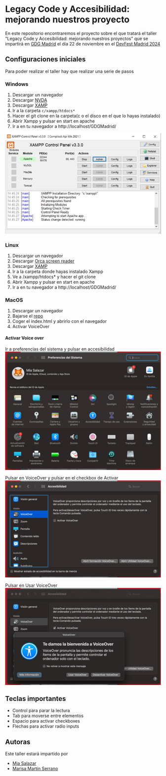 # Legacy Code y Accesibilidad: mejorando nuestros proyecto
En este repositorio encontraremos el proyecto sobre el que tratará el taller "Legacy Code y Accesibilidad: mejorando nuestros proyectos" que se impartirá en [GDG Madrid](https://gdg.community.dev/gdg-madrid/) el día 22 de noviembre en el [DevFest Madrid 2024](https://gdg.community.dev/events/details/google-gdg-madrid-presents-devfest-madrid-2024/)

## Configuraciones iniciales
Para poder realizar el taller hay que realizar una serie de pasos

### Windows
1. Descargar un navegador
2. Descargar [NVDA](https://nvda.es/descargas/descarga-de-nvda/)
3. Descargar [XAMP](https://www.apachefriends.org/es/download.html)
5. Ir a la carpeta `c/xampp/htdocs*`
6. Hacer el git clone en la carpeta(c o el disco en el que lo hayas instalado)
7. Abrir Xampp y pulsar en start en apache
8. Ir a en tu navegador a http://localhost/GDGMadrid/

![Xampp abierto](https://github.com/Mia-Salazar/GDGMadrid/blob/main/assets/img/xamp.JPG)

### Linux
1. Descargar un navegador
2. Descargar [Orca screen reader](https://orca.gnome.org/)
3. Descargar [XAMP](https://www.apachefriends.org/es/download.html)
5. Ir a la carpeta donde hayas instalado Xampp
6. Ve a /xampp/htdocs* y hacer el git clone
7. Abrir Xampp y pulsar en start en apache
8. Ir a en tu navegador a http://localhost/GDGMadrid/

   
### MacOS
1. Descargar un navegador
2. Bajarse el [repo](https://github.com/Mia-Salazar/GDGMadrid)
3. Coger el index.html y abrirlo con el navegador
4. Activar VoiceOver

#### Activar Voice over
Ir a preferencias del sistema y pulsar en accesibilidad
![Paso 1](https://github.com/Mia-Salazar/GDGMadrid/blob/main/assets/img/voice-over-1.jpeg)

Pulsar en VoiceOver y pulsar en el checkbox de Activar
![Paso 2](https://github.com/Mia-Salazar/GDGMadrid/blob/main/assets/img/voice-over-2.jpeg)

Pulsar en Usar VoiceOver
![Paso 3](https://github.com/Mia-Salazar/GDGMadrid/blob/main/assets/img/voice-over-3.jpeg)

## Teclas importantes
- Control para parar la lectura
- Tab para moverse entre elementos
- Espacio para activar checkboxes
- Flechas para activar radio inputs

## Autoras
Este taller estará impartido por

* [Mia Salazar](https://www.linkedin.com/in/miasalazar/)
* [Marisa Martín Serrano](https://www.linkedin.com/in/marisa-martin-serrano/)
